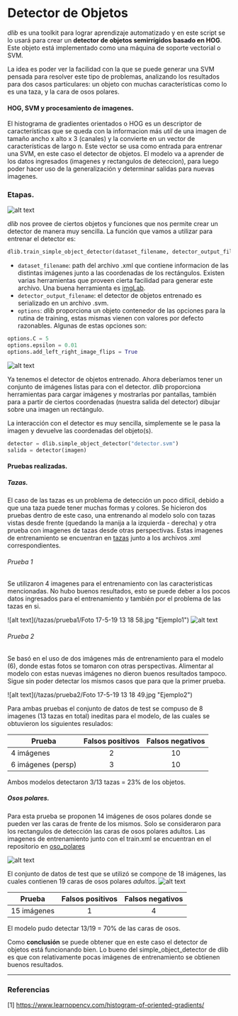 # Detector de Objetos
*dlib* es una toolkit para lograr aprendizaje automatizado y en este script se lo usará para crear un __detector de objetos semirrígidos basado en HOG__. Este objeto está implementado como una máquina de soporte vectorial o SVM.

La idea es poder ver la facilidad con la que se puede generar una SVM pensada para resolver este tipo de problemas, analizando los resultados para dos casos particulares: un objeto con muchas características como lo es una taza, y la cara de osos polares.

#### HOG, SVM y procesamiento de imagenes.
El histograma de gradientes orientados o HOG es un descriptor de características que se queda con la informacion más *util* de una imagen de tamaño ancho x alto x 3 (canales) y la convierte en un vector de características de largo n. Este vector se usa como entrada para entrenar una SVM, en este caso el detector de objetos. El modelo va a aprender de los datos ingresados (imagenes y rectangulos de deteccion), para luego poder hacer uso de la generalización y determinar salidas para nuevas imagenes.

### Etapas.

![alt text](https://i.imgur.com/RXXPudP.png "Entrenamiento")

*dlib* nos provee de ciertos objetos y funciones que nos permite crear un detector de manera muy sencilla. La función que vamos a utilizar para entrenar el detector es:

```python
dlib.train_simple_object_detector(dataset_filename, detector_output_filename, options)
```
* `dataset_filename`: path del archivo .xml que contiene informacion de las distintas imágenes junto a las coordenadas de los rectángulos. Existen varias herramientas que proveen cierta facilidad para generar este archivo. Una buena herramienta es [imgLab](http://imglab.ml).
* `detector_output_filename`: el detector de objetos entrenado es serializado en un archivo .svm.
* `options`: *dlib* proporciona un objeto contenedor de las opciones para la rutina de training, estas mismas vienen con valores por defecto razonables. Algunas de estas opciones son:

```python
options.C = 5
options.epsilon = 0.01
options.add_left_right_image_flips = True
```

![alt text](https://i.imgur.com/GUN6rXu.png "Consulta")

Ya tenemos el detector de objetos entrenado. Ahora deberíamos tener un conjunto de imágenes listas para con el detector. *dlib* proporciona herramientas para cargar imágenes y mostrarlas por pantallas, también para a partir de ciertos coordenadas (nuestra salida del detector) dibujar sobre una imagen un rectángulo. 

La interacción con el detector es muy sencilla, simplemente se le pasa la imagen y devuelve las coordenadas del objeto(s).
```python
detector = dlib.simple_object_detector("detector.svm")
salida = detector(imagen)
```
#### Pruebas realizadas.
##### Tazas.
El caso de las tazas es un problema de detección un poco difícil, debido a que una taza puede tener muchas formas y colores. Se hicieron dos pruebas dentro de este caso, una entrenando al modelo solo con tazas vistas desde frente (quedando la manija a la izquierda - derecha) y otra prueba con imagenes de tazas desde otras perspectivas. Estas imagenes de entrenamiento se encuentran en [tazas](/tazas)
junto a los archivos .xml correspondientes.

###### Prueba 1
Se utilizaron 4 imagenes para el entrenamiento con las caracteristicas mencionadas. No hubo buenos resultados, esto se puede deber a los pocos datos ingresados para el entrenamiento y también por el problema de las tazas en si.

![alt text](/tazas/prueba1/Foto 17-5-19 13 18 58.jpg "Ejemplo1")
![alt text](/tazas/prueba1/hog.png "HOG tazas - pruebas")

###### Prueba 2
Se basó en el uso de dos imágenes más de entrenamiento para el modelo (6), donde estas fotos se tomaron con otras perspectivas. Alimentar al modelo con estas nuevas imágenes no dieron buenos resultados tampoco. Sigue sin poder detectar los mismos casos que para que la primer prueba.

![alt text](/tazas/prueba2/Foto 17-5-19 13 18 49.jpg "Ejemplo2")

Para ambas pruebas el conjunto de datos de test se compuso de 8 imagenes (13 tazas en total) ineditas para el modelo, de las cuales se obtuvieron los siguientes resulados:

| Prueba              | Falsos positivos           | Falsos negativos  |
| -------------       |:--------------------------:|:-----------------:|
| 4 imágenes          | 2                          | 10                |
| 6 imágenes (persp)  | 3                          |   10               |

Ambos modelos detectaron 3/13 tazas = 23% de los objetos.

##### Osos polares.
Para esta prueba se proponen 14 imágenes de osos polares donde se pueden ver las caras de frente de los mismos. Solo se consideraron para los rectangulos de detección las caras de osos polares adultos. Las imagenes de entrenamiento junto con el train.xml se encuentran en el repositorio en [oso_polares](/osos_polares)

![alt text](/osos_polares/hog.png "HOG osos polares")

El conjunto de datos de test que se utilizó se compone de 18 imágenes, las cuales contienen 19 caras de osos polares *adultos*.
![alt text](/osos_polares/result.png "Ejemplo detección oso polar")

| Prueba                | Falsos positivos           | Falsos negativos  |
| -------------         |:--------------------------:|:-----------------:|
| 15 imágenes           | 1                          | 4                |

El modelo pudo detectar 13/19 = 70% de las caras de osos.

Como __conclusión__ se puede obtener que en este caso el detector de objetos está funcionando bien. Lo bueno del simple_object_detector de dlib es que con relativamente pocas imágenes de entrenamiento se obtienen buenos resultados.

___
### Referencias
[1] https://www.learnopencv.com/histogram-of-oriented-gradients/
